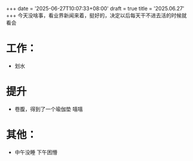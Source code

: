 +++
date = '2025-06-27T10:07:33+08:00'
draft = true
title = '2025.06.27'
+++
今天没啥事，看业界新闻来着，挺好的，决定以后每天干不进去活的时候就看会


<!--more-->
# 工作：
- 划水
  
# 提升
- 卷腹，得到了一个瑜伽垫 嘻嘻

# 其他：
- 中午没睡 下午困懵

